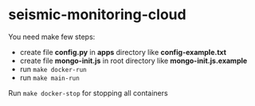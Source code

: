 # seismic-monitoring-cloud

You need make few steps:
- create file **config.py** in **apps** directory like **config-example.txt**
- create file **mongo-init.js** in root directory like **mongo-init.js.example**
- run ```make docker-run```
- run ```make main-run```

Run `make docker-stop` for stopping all containers
